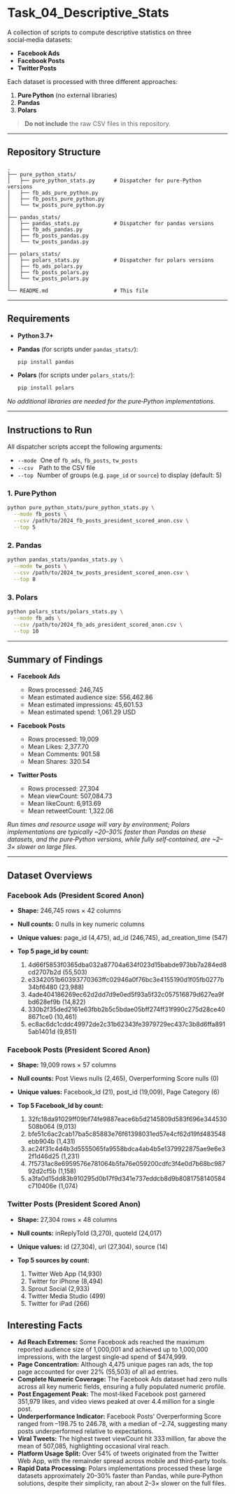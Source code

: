 # Task\_04\_Descriptive\_Stats

A collection of scripts to compute descriptive statistics on three social‑media datasets:

* **Facebook Ads**
* **Facebook Posts**
* **Twitter Posts**

Each dataset is processed with three different approaches:

1. **Pure Python** (no external libraries)
2. **Pandas**
3. **Polars**

> **Do not include** the raw CSV files in this repository.

---

## Repository Structure

```
.
├── pure_python_stats/
│   ├── pure_python_stats.py      # Dispatcher for pure‑Python versions
│   ├── fb_ads_pure_python.py
│   ├── fb_posts_pure_python.py
│   └── tw_posts_pure_python.py
│
├── pandas_stats/
│   ├── pandas_stats.py           # Dispatcher for pandas versions
│   ├── fb_ads_pandas.py
│   ├── fb_posts_pandas.py
│   └── tw_posts_pandas.py
│
├── polars_stats/
│   ├── polars_stats.py           # Dispatcher for polars versions
│   ├── fb_ads_polars.py
│   ├── fb_posts_polars.py
│   └── tw_posts_polars.py
│
└── README.md                     # This file
```

---

## Requirements

* **Python 3.7+**
* **Pandas** (for scripts under `pandas_stats/`):

  ```bash
  pip install pandas
  ```
* **Polars** (for scripts under `polars_stats/`):

  ```bash
  pip install polars
  ```

*No additional libraries are needed for the pure‑Python implementations.*

---

## Instructions to Run

All dispatcher scripts accept the following arguments:

* `--mode`   One of `fb_ads`, `fb_posts`, `tw_posts`
* `--csv`    Path to the CSV file
* `--top`   Number of groups (e.g. `page_id` or `source`) to display (default: 5)

### 1. Pure Python

```bash
python pure_python_stats/pure_python_stats.py \
  --mode fb_posts \
  --csv /path/to/2024_fb_posts_president_scored_anon.csv \
  --top 5
```

### 2. Pandas

```bash
python pandas_stats/pandas_stats.py \
  --mode tw_posts \
  --csv /path/to/2024_tw_posts_president_scored_anon.csv \
  --top 8
```

### 3. Polars

```bash
python polars_stats/polars_stats.py \
  --mode fb_ads \
  --csv /path/to/2024_fb_ads_president_scored_anon.csv \
  --top 10
```

---

## Summary of Findings

* **Facebook Ads**

  * Rows processed: 246,745
  * Mean estimated audience size: 556,462.86
  * Mean estimated impressions: 45,601.53
  * Mean estimated spend: 1,061.29 USD

* **Facebook Posts**

  * Rows processed: 19,009
  * Mean Likes: 2,377.70
  * Mean Comments: 901.58
  * Mean Shares: 320.54

* **Twitter Posts**

  * Rows processed: 27,304
  * Mean viewCount: 507,084.73
  * Mean likeCount: 6,913.69
  * Mean retweetCount: 1,322.06

*Run times and resource usage will vary by environment; Polars implementations are typically \~20–30% faster than Pandas on these datasets, and the pure‑Python versions, while fully self‑contained, are \~2–3× slower on large files.*

---

## Dataset Overviews

### Facebook Ads (President Scored Anon)

* **Shape:** 246,745 rows × 42 columns
* **Null counts:** 0 nulls in key numeric columns
* **Unique values:** page\_id (4,475), ad\_id (246,745), ad\_creation\_time (547)
* **Top 5 page\_id by count:**

  1. 4d66f5853f0365dba032a87704a634f023d15babde973bb7a284ed8cd2707b2d (55,503)
  2. e3342051b60393770363ffc02946a0f76bc3e4155190d1f05fb0277b34bf6480 (23,988)
  3. 4ade404186269ec62d2dd7d9e0ed5f93a5f32c057516879d627ea9fbd628ef9b (14,822)
  4. 330b2f35ded2161e63fbb2b5c5bdae05bff274ff31f990c275d28ce408671ce0 (10,461)
  5. ec8ac6dc1cddc49972de2c31b62343fe3979729ec437c3b8d6ffa8915ab1401d (9,851)

### Facebook Posts (President Scored Anon)

* **Shape:** 19,009 rows × 57 columns
* **Null counts:** Post Views nulls (2,465), Overperforming Score nulls (0)
* **Unique values:** Facebook\_Id (21), post\_id (19,009), Page Category (6)
* **Top 5 Facebook\_Id by count:**

  1. 32fc18da91029ff09bf74fe9887eace6b5d2145809d583f696e344530508b064 (9,013)
  2. bfe51c6ac2cab17ba5c85883e76f61398031ed57e4cf62d19fd483548ebb904b (1,431)
  3. ac24f31c4d4b3d5555065fa9558bdca4ab4b5e1379922875ae9e6e32f1d46d25 (1,231)
  4. 7f5731ac8e6959576e781064b5fa76e059200cdfc3f4e0d7b68bc98792d2cf5b (1,158)
  5. a3fa0d15dd83b910295d0b17f9d341e737eddcb8d9b8081758140584c710406e (1,074)

### Twitter Posts (President Scored Anon)

* **Shape:** 27,304 rows × 48 columns
* **Null counts:** inReplyToId (3,270), quoteId (24,017)
* **Unique values:** id (27,304), url (27,304), source (14)
* **Top 5 sources by count:**

  1. Twitter Web App (14,930)
  2. Twitter for iPhone (8,494)
  3. Sprout Social (2,933)
  4. Twitter Media Studio (499)
  5. Twitter for iPad (266)

## Interesting Facts

* **Ad Reach Extremes:** Some Facebook ads reached the maximum reported audience size of 1,000,001 and achieved up to 1,000,000 impressions, with the largest single‐ad spend of \$474,999.
* **Page Concentration:** Although 4,475 unique pages ran ads, the top page accounted for over 22% (55,503) of all ad entries.
* **Complete Numeric Coverage:** The Facebook Ads dataset had zero nulls across all key numeric fields, ensuring a fully populated numeric profile.
* **Post Engagement Peak:** The most‐liked Facebook post garnered 351,979 likes, and video views peaked at over 4.4 million for a single post.
* **Underperformance Indicator:** Facebook Posts’ Overperforming Score ranged from –198.75 to 246.78, with a median of –2.74, suggesting many posts underperformed relative to expectations.
* **Viral Tweets:** The highest tweet viewCount hit 333 million, far above the mean of 507,085, highlighting occasional viral reach.
* **Platform Usage Split:** Over 54% of tweets originated from the Twitter Web App, with the remainder spread across mobile and third‐party tools.
* **Rapid Data Processing:** Polars implementations processed these large datasets approximately 20–30% faster than Pandas, while pure‑Python solutions, despite their simplicity, ran about 2–3× slower on the full files.
